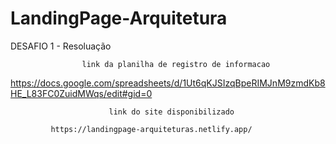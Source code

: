 # LandingPage-Arquitetura
DESAFIO 1 - Resoluação


                    link da planilha de registro de informacao
                    
 https://docs.google.com/spreadsheets/d/1Ut6qKJSIzqBpeRIMJnM9zmdKb8HE_L83FC0ZuidMWqs/edit#gid=0


                          link do site disponibilizado

             https://landingpage-arquiteturas.netlify.app/